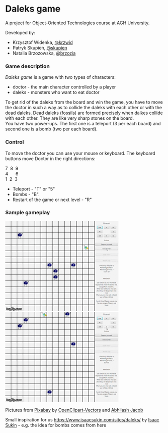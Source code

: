 # Daleks game

A project for Object-Oriented Technologies course at AGH University.

Developed by:
- Krzysztof Widenka, [@krzwid](https://github.com/krzwid)
- Patryk Skupień, [@skupien](https://github.com/skupien)
- Natalia Brzozowska, [@brzozia](https://github.com/brzozia)

### Game description
<i>Daleks game</i> is a game with two types of characters:
- doctor - the main character controlled by a player
- daleks - monsters who want to eat doctor

To get rid of the daleks from the board and win the game, you have to move the doctor in such a way as to collide the daleks with each other or with the dead daleks. Dead daleks (fossils) are formed precisely when dalkes collide with each other. They are like very sharp stones on the board.  
You have two power-ups. The first one is a teleport (3 per each board) and second one is a bomb (two per each board).

### Control
To move the doctor you can use your mouse or keyboard. The keyboard buttons move Doctor in the right directions:

7  &nbsp;8  &nbsp;9 <br>
4  &nbsp;&nbsp;&nbsp;&nbsp; 6 <br>
1  &nbsp;2  &nbsp;3 <br>
- Teleport - "T" or "5" 
- Bombs - "B".
- Restart of the game or next level - "R"

### Sample gameplay
![](docs/daleks-game1.gif)
![](docs/daleks-game2.gif)  

Pictures from [Pixabay](https://pixabay.com/pl/?utm_source=link-attribution&amp;utm_medium=referral&amp;utm_campaign=image&amp;utm_content=1295483) by [OpenClipart-Vectors](https://pixabay.com/pl/users/openclipart-vectors-30363/?utm_source=link-attribution&amp;utm_medium=referral&amp;utm_campaign=image&amp;utm_content=1295483) and [Abhilash Jacob](https://pixabay.com/pl/users/abhi_jacob-8581153/?utm_source=link-attribution&amp;utm_medium=referral&amp;utm_campaign=image&amp;utm_content=5077346)  

Small inspiration for us https://www.isaacsukin.com/sites/daleks/ by [Isaac Sukin](https://www.isaacsukin.com/) - e.g. the idea for bombs comes from here


